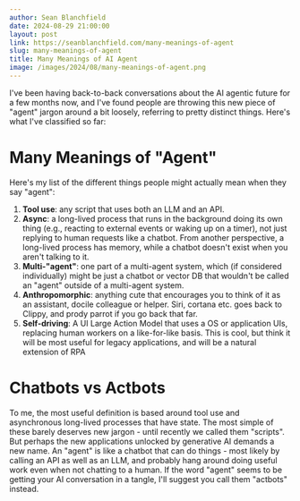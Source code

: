 ```yaml
---
author: Sean Blanchfield
date: 2024-08-29 21:00:00
layout: post
link: https://seanblanchfield.com/many-meanings-of-agent
slug: many-meanings-of-agent
title: Many Meanings of AI Agent
image: /images/2024/08/many-meanings-of-agent.png
---
```


I've been having back-to-back conversations about the AI agentic future for a few months now, and I've found people are throwing this new piece of "agent" jargon around a bit loosely, referring to pretty distinct things. Here's what I've classified so far:

<!-- more -->
# Many Meanings of "Agent"

Here's my list of the different things people might actually mean when they say "agent":

1. **Tool use**: any script that uses both an LLM and an API. 
1. **Async**: a long-lived process that runs in the background doing its own thing (e.g., reacting to external events or waking up on a timer), not just replying to human requests like a chatbot. From another perspective, a long-lived process has memory, while a chatbot doesn't exist when you aren't talking to it. 
1. **Multi-"agent"**: one part of a multi-agent system, which (if considered individually) might be just a chatbot or vector DB that wouldn't be called an "agent" outside of a multi-agent system.
1. **Anthropomorphic**: anything cute that encourages you to think of it as an assistant, docile colleague or helper. Siri, cortana etc. goes back to Clippy, and prody parrot if you go back that far.
1. **Self-driving**: A UI Large Action Model that uses a OS or application UIs, replacing human workers on a like-for-like basis. This is cool, but think it will be most useful for legacy applications, and will be a natural extension of RPA

# Chatbots vs Actbots

To me, the most useful definition is based around tool use and asynchronous long-lived processes that have state. The most simple of these barely deserves new jargon - until recently we called them "scripts". But perhaps the new applications unlocked by generative AI demands a new name. An "agent" is like a chatbot that can do things - most likely by calling an API as well as an LLM, and probably hang around doing useful work even when not chatting to a human.  If the word "agent" seems to be getting your AI conversation in a tangle, I'll suggest you call them "actbots" instead.

